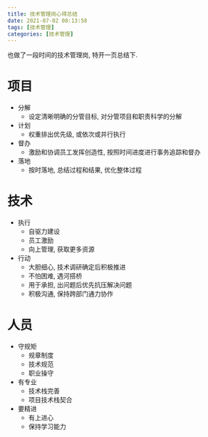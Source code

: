 ```yaml
---
title: 技术管理岗心得总结
date: 2021-07-02 08:13:58
tags: [技术管理]
categories: [技术管理]
---
```


也做了一段时间的技术管理岗, 特开一页总结下.

<!--more-->

# 项目
  - 分解
    - 设定清晰明确的分管目标, 对分管项目和职责科学的分解 
  - 计划
    - 权重排出优先级, 或依次或并行执行
  - 督办
    - 激励和协调员工发挥创造性, 按照时间进度进行事务追踪和督办 
  - 落地
    - 按时落地, 总结过程和结果, 优化整体过程
# 技术
  - 执行
    - 自驱力建设
    - 员工激励
    - 向上管理, 获取更多资源
  - 行动
    - 大胆细心, 技术调研确定后积极推进
    - 不怕困难, 遇河搭桥
    - 用于承担, 出问题后优先抗压解决问题
    - 积极沟通, 保持跨部门通力协作
# 人员
  - 守规矩
    - 规章制度
    - 技术规范
    - 职业操守
  - 有专业
    - 技术栈完善
    - 项目技术栈契合
  - 要精进
    - 有上进心
    - 保持学习能力